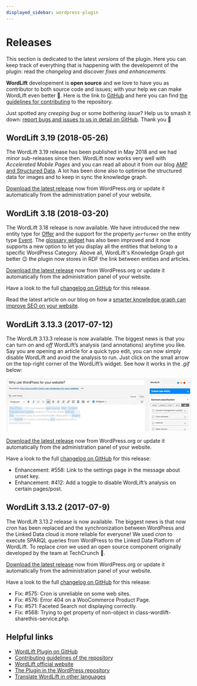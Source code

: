 ```yaml
---
displayed_sidebar: wordpress-plugin
---
```


# Releases

This section is dedicated to the latest *versions* of the plugin. Here you can keep track of everything that is happening with the developemnt of the plugin: read the *changelog* and discover *fixes and enhancements*.

**WordLift** developement is **open source** and we love to have you as contributor to both source code and issues; with your help we can make WordLift even better 🎉. Here is the link to [GitHub](https://github.com/insideout10/wordlift-plugin) and here you can find [the guidelines for contributing](https://github.com/insideout10/wordlift-plugin/blob/develop/CONTRIBUTING) to the repository.

Just spotted any *creeping bug* or some *bothering issue*? Help us to smash it down: [report bugs and issues to us in detail on GitHub](https://github.com/insideout10/wordlift-plugin/issues/new). Thank you 💙

## WordLift 3.19 (2018-05-26)

The WordLift 3.19 release has been published in May 2018 and we had minor sub-releases since then. WordLift now works very well with *Accelerated Mobile Pages* and you can read all about it from our blog [AMP and Structured Data](https://wordlift.io/blog/en/amp-structured-data/). A lot has been done also to optimise the structured data for images and to keep in sync the knowledge graph.

[Download the latest release](https://wordpress.org/plugins/wordlift/) now from WordPress.org or update it automatically from the administration panel of your website.

## WordLift 3.18 (2018-03-20)

The WordLift 3.18 release is now available. We have introduced the new entity type for [Offer](edit-entity#edit-a-offer) and the support for the property `performer` on the entity type [Event](edit-entity#edit-an-event). The [glossary widget](discover#the-glossary-widget) has also been improved and it now supports a new option to let you display all the entities that belong to a specific WordPress Category. Above all, WordLift's Knowledge Graph got better 😉 the plugin now stores in RDF the link between entities and articles.

[Download the latest release](https://wordpress.org/plugins/wordlift/) now from WordPress.org or update it automatically from the administration panel of your website.

Have a look to the full [changelog on GitHub](https://github.com/insideout10/wordlift-plugin/issues?q=is%3Aopen+is%3Aissue+milestone%3A3.18) for this release.

Read the latest article on our blog on how a [smarter knowledge graph can improve SEO on your website](https://wordlift.io/blog/en/knowledge-graph-seo/).

## WordLift 3.13.3 (2017-07-12)

The WordLift 3.13.3 release is now available. The biggest news is that you can turn *on* and *off* WordLift’s analysis (and annotations) anytime you like. Say you are opening an article for a quick typo edit, you can now simply disable WordLift and avoid the analysis to run. Just click on the small arrow on the top-right corner of the WordLift’s widget. See how it works in the *.gif* below:

![image](./images/wl_toggle_3-13-3.gif)

[Download the latest release](https://wordpress.org/plugins/wordlift/) now from WordPress.org or update it automatically from the administration panel of your website.

Have a look to the full [changelog on GitHub](https://github.com/insideout10/wordlift-plugin/issues?utf8=%E2%9C%93&q=is%3Aclosed%20milestone%3A3.13.3%20) for this release:

- Enhancement: #558: Link to the settings page in the message about unset key.
- Enhancement: #412: Add a toggle to disable WordLift’s analysis on certain pages/post.

## WordLift 3.13.2 (2017-07-9)

The WordLift 3.13.2 release is now available. The biggest news is that now *cron* has been replaced and the synchronization between WordPress and the Linked Data cloud is more reliable for everyone! We used *cron* to execute SPARQL queries from WordPress to the Linked Data Platform of WordLift. To replace *cron* we used an open source component originally developed by the team at TechCrunch 🙌.

[Download the latest release](https://wordpress.org/plugins/wordlift/) now from WordPress.org or update it automatically from the administration panel of your website.

Have a look to the full [changelog on GitHub](https://github.com/insideout10/wordlift-plugin/issues?utf8=%E2%9C%93&q=is%3Aclosed%20milestone%3A3.13.2%20) for this release:

- Fix: #575: Cron is unreliable on some web sites.
- Fix: #576: Error 404 on a WooCommerce Product Page.
- Fix: #571: Faceted Search not displaying correctly.
- Fix: #568: Trying to get property of non-object in class-wordlift-sharethis-service.php.

## Helpful links

- [WordLift Plugin on GitHub](https://github.com/insideout10/wordlift-plugin)
- [Contributing guidelines of the repository](https://github.com/insideout10/wordlift-plugin/blob/develop/CONTRIBUTING)
- [WordLift official website](https://wordlift.io)
- [The Plugin in the WordPress repository](https://wordpress.org/plugins/wordlift/#developers)
- [Translate WordLift in other languages](https://translate.wordpress.org/projects/wp-plugins/wordlift)

